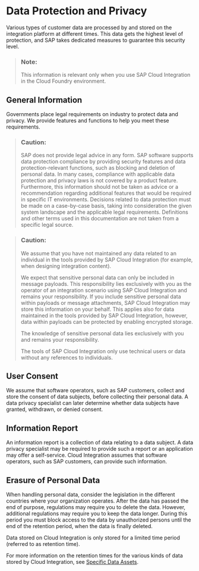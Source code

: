 <!-- loio0e13ece39471416ebcb9fabc11727793 -->

# Data Protection and Privacy

Various types of customer data are processed by and stored on the integration platform at different times. This data gets the highest level of protection, and SAP takes dedicated measures to guarantee this security level.

> ### Note:  
> This information is relevant only when you use SAP Cloud Integration in the Cloud Foundry environment.



<a name="loio0e13ece39471416ebcb9fabc11727793__section_zxg_cyw_vgb"/>

## General Information

Governments place legal requirements on industry to protect data and privacy. We provide features and functions to help you meet these requirements.

> ### Caution:  
> SAP does not provide legal advice in any form. SAP software supports data protection compliance by providing security features and data protection-relevant functions, such as blocking and deletion of personal data. In many cases, compliance with applicable data protection and privacy laws is not covered by a product feature. Furthermore, this information should not be taken as advice or a recommendation regarding additional features that would be required in specific IT environments. Decisions related to data protection must be made on a case-by-case basis, taking into consideration the given system landscape and the applicable legal requirements. Definitions and other terms used in this documentation are not taken from a specific legal source.

> ### Caution:  
> We assume that you have not maintained any data related to an individual in the tools provided by SAP Cloud Integration \(for example, when designing integration content\).
> 
> We expect that sensitive personal data can only be included in message payloads. This responsibility lies exclusively with you as the operator of an integration scenario using SAP Cloud Integration and remains your responsibility. If you include sensitive personal data within payloads or message attachments, SAP Cloud Integration may store this information on your behalf. This applies also for data maintained in the tools provided by SAP Cloud Integration, however, data within payloads can be protected by enabling encrypted storage.
> 
> The knowledge of sensitive personal data lies exclusively with you and remains your responsibility.
> 
> The tools of SAP Cloud Integration only use technical users or data without any references to individuals.



<a name="loio0e13ece39471416ebcb9fabc11727793__section_jq4_3yw_vgb"/>

## User Consent

We assume that software operators, such as SAP customers, collect and store the consent of data subjects, before collecting their personal data. A data privacy specialist can later determine whether data subjects have granted, withdrawn, or denied consent.



<a name="loio0e13ece39471416ebcb9fabc11727793__section_gk4_qfj_ycb"/>

## Information Report

An information report is a collection of data relating to a data subject. A data privacy specialist may be required to provide such a report or an application may offer a self-service. Cloud Integration assumes that software operators, such as SAP customers, can provide such information.



<a name="loio0e13ece39471416ebcb9fabc11727793__section_xqc_tfj_ycb"/>

## Erasure of Personal Data

When handling personal data, consider the legislation in the different countries where your organization operates. After the data has passed the end of purpose, regulations may require you to delete the data. However, additional regulations may require you to keep the data longer. During this period you must block access to the data by unauthorized persons until the end of the retention period, when the data is finally deleted.

Data stored on Cloud Integration is only stored for a limited time period \(referred to as retention time\).

For more information on the retention times for the various kinds of data stored by Cloud Integration, see [Specific Data Assets](specific-data-assets-0e4e511.md).

